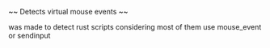 ~~ Detects virtual mouse events ~~

was made to detect rust scripts considering
most of them use mouse_event or sendinput
